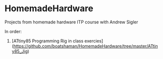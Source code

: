 # HomemadeHardware
Projects from homemade hardware ITP course with Andrew Sigler 

In order:

1. [ATtiny85 Programming Rig in class exercies] (https://github.com/boatshaman/HomemadeHardware/tree/master/ATtiny85_Jig)


